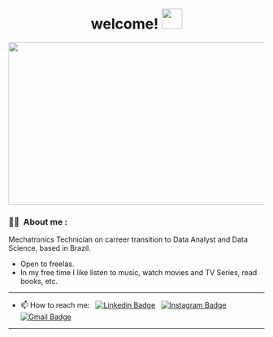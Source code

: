 <h1 align="center">welcome!  <img src="https://media.giphy.com/media/hvRJCLFzcasrR4ia7z/giphy.gif" width="40"></h1>

<div align="center">
  <img src="https://media.giphy.com/media/dWesBcTLavkZuG35MI/giphy.gif" width="530" height="320"/>
</div>

### :technologist: &nbsp;About me :

Mechatronics Technician on carreer transition to Data Analyst and Data Science, based in Brazil.
- Open to freelas.
- In my free time I like listen to music, watch movies and TV Series, read books, etc.

---

- 📫 How to reach me: &nbsp; [![Linkedin Badge](https://img.shields.io/badge/-LinkedIn-0e76a8?style=flat&logo=Linkedin&logoColor=white)](https://www.linkedin.com/in/edgartamasiro) &nbsp; [![Instagram Badge](https://img.shields.io/badge/-Instagram-fdbc1d?style=flat&logo=Instagram&logoColor=white)](https://instagram.com/edgartamasiro) &nbsp; [![Gmail Badge](https://img.shields.io/badge/-GMail-e4405f?style=flat&logo=GMail&logoColor=black)](https://instagram.com/edgartamasiro)

---
